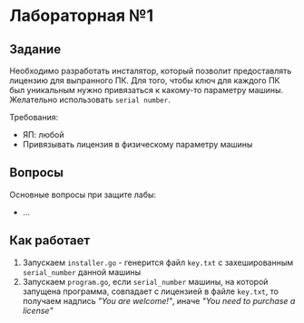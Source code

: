 # Лабораторная №1
## Задание
Необходимо разработать инсталятор, который позволит предоставлять
лицензию для выпранного ПК. Для того, чтобы ключ для каждого ПК
был уникальным нужно привязаться к какому-то параметру машины.
Желательно использовать `serial number`.

Требования:
- ЯП: любой
- Привязывать лицензия в физическому параметру машины

## Вопросы
Основные вопросы при защите лабы:
- ...

## Как работает
1) Запускаем `installer.go` - генерится файл `key.txt` с 
захешированным `serial_number` данной машины
2) Запускаем `program.go`, если `serial_number` машины, на которой запущена
программа, совпадает с лицензией в файле `key.txt`, то получаем надпись
_"You are welcome!"_, иначе _"You need to purchase a license"_
